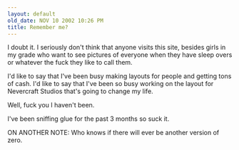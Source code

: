 ```yaml
---
layout: default
old_date: NOV 10 2002 10:26 PM
title: Remember me?
---
```


I doubt it. I seriously don't think that anyone visits this site, besides
girls in my grade who want to see pictures of everyone when they have sleep
overs or whatever the fuck they like to call them.

I'd like to say that I've been busy making layouts for people and getting tons
of cash. I'd like to say that I've been so busy working on the layout for
Nevercraft Studios that's going to change my life.

Well, fuck you I haven't been.

I've been sniffing glue for the past 3 months so suck it.

ON ANOTHER NOTE: Who knows if there will ever be another version of zero.
